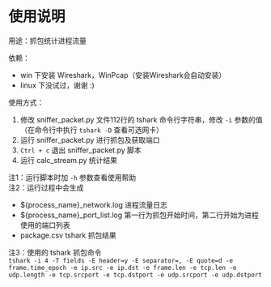 # 使用说明

用途：抓包统计进程流量

依赖：  
- win 下安装 Wireshark，WinPcap（安装Wireshark会自动安装）
- linux 下没试过，谢谢 :)

使用方式：

1. 修改 sniffer_packet.py 文件112行的 tshark 命令行字符串，修改 `-i` 参数的值（在命令行中执行 `tshark -D` 查看可选网卡）  
2. 运行 sniffer_packet.py 进行抓包及获取端口  
3. `Ctrl + c` 退出 sniffer_packet.py 脚本  
3. 运行 calc_stream.py 统计结果


注1：运行脚本时加 `-h` 参数查看使用帮助  
注2：运行过程中会生成  
- ${process_name}_network.log 进程流量日志
- ${process_name}_port_list.log 第一行为抓包开始时间，第二行开始为进程使用的端口列表
- package.csv tshark 抓包结果

注3：使用的 tshark 抓包命令  
`tshark -i 4 -T fields -E header=y -E separator=, -E quote=d -e frame.time_epoch -e ip.src -e ip.dst -e frame.len -e tcp.len -e udp.length -e tcp.srcport -e tcp.dstport -e udp.srcport -e udp.dstport`
